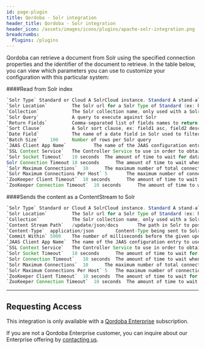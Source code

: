 ```yaml
---
id: page-plugin
title: Qordoba - Solr integration
header_title: Qordoba - Solr integration
header_icon: /assets/images/icons/plugins/apache-solr-integration.png
breadcrumbs:
  Plugins: /plugins
---
```



Qordoba can retrieve a document from Solr using the specified connection properties and the identifier of the document to retrieve. 
In the table below, you can view which parameters you can use to customize your configuration with this particular system:


####Read from Solr index
```java
`Solr Type`	Standard or Cloud A SolrCloud instance. Standard A stand-alone Solr instance.The type of Solr instance, Cloud or Standard.
`Solr Location`			The Solr url for a Solr Type of Standard (ex: http://localhost:8984/solr/gettingstarted), or the ZooKeeper hosts for a Solr Type of Cloud (ex: localhost:9983).
`Collection`			The Solr collection name, only used with a Solr Type of Cloud
`Solr Query`			A query to execute against Solr
`Return Fields`			Comma-separated list of fields names to return
`Sort Clause`			A Solr sort clause, ex: field1 asc, field2 desc
`Date Field`			The name of a date field in Solr used to filter results
`Batch Size`	100		Number of rows per Solr query
`JAAS Client App Name`			The name of the JAAS configuration entry to use when performing Kerberos authentication to Solr. If this property is not provided, Kerberos authentication will not be attempted. The value must match an entry in the file specified by the system property java.security.auth.login.config.
`SSL Context Service`	The Controller Service to use in order to obtain an SSL Context. This property must be set when communicating with a Solr over https.
`Solr Socket Timeout`	10 seconds	The amount of time to wait for data on a socket connection to Solr. A value of 0 indicates an infinite timeout.
Solr Connection Timeout	10 seconds		The amount of time to wait when establishing a connection to Solr. A value of 0 indicates an infinite timeout.
`Solr Maximum Connections`	10		The maximum number of total connections allowed from the Solr client to Solr.
`Solr Maximum Connections Per Host`	5		The maximum number of connections allowed from the Solr client to a single Solr host.
`ZooKeeper Client Timeout`	10 seconds		The amount of time to wait for data on a connection to ZooKeeper, only used with a Solr Type of Cloud.
`ZooKeeper Connection Timeout`	10 seconds		The amount of time to wait when establishing a connection to ZooKeeper, only used with a Solr Type of Cloud.
```

####Sends the content as a ContentStream to Solr

```java
`Solr Type`	Standard or Cloud A SolrCloud instance. Standard A stand-alone Solr instance. The type of Solr instance, Cloud or Standard.
`Solr Location`			The Solr url for a Solr Type of Standard (ex: http://localhost:8984/solr/gettingstarted), or the ZooKeeper hosts for a Solr Type of Cloud (ex: localhost:9983).
`Collection`			The Solr collection name, only used with a Solr Type of Cloud
`Content Stream Path`	/update/json/docs		The path in Solr to post the ContentStream
`Content-Type`	application/json		Content-Type being sent to Solr
`Commit Within`	5000	The number of milliseconds before the given update is committed
`JAAS Client App Name`	The name of the JAAS configuration entry to use when performing Kerberos authentication to Solr. If this property is not provided, Kerberos authentication will not be attempted. The value must match an entry in the file specified by the system property java.security.auth.login.config.
`SSL Context Service`	The Controller Service to use in order to obtain an SSL Context. This property must be set when communicating with a Solr over https.
`Solr Socket Timeout`	10 seconds		The amount of time to wait for data on a socket connection to Solr. A value of 0 indicates an infinite timeout.
`Solr Connection Timeout`	10 seconds	The amount of time to wait when establishing a connection to Solr. A value of 0 indicates an infinite timeout.
`Solr Maximum Connections`	10		The maximum number of total connections allowed from the Solr client to Solr.
`Solr Maximum Connections Per Host`	5	The maximum number of connections allowed from the Solr client to a single Solr host.
`ZooKeeper Client Timeout`	10 seconds	The amount of time to wait for data on a connection to ZooKeeper, only used with a Solr Type of Cloud.
`ZooKeeper Connection Timeout`	10 seconds	The amount of time to wait when establishing a connection to ZooKeeper, only used with a Solr Type of Cloud.

```
---
## Requesting Access

This integration is only available with a [Qordoba Enterprise](http://go.qordoba.com/WF-Request-A-Demo__LP-DevDocs-Header.html) subscription.

If you are not a Qordoba Enterprise customer, you can inquire about our
Enterprise offering by [contacting us](http://go.qordoba.com/WF-Request-A-Demo__LP-DevDocs-Header.html).
